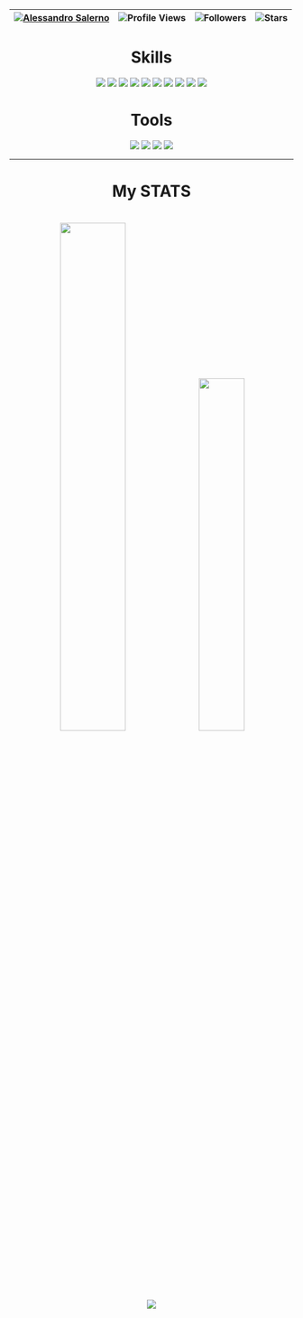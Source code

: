 | [![Alessandro Salerno](https://img.shields.io/badge/ALESSANDRO-SALERNO-<COLOR>.svg)](https://shields.io/) | ![Profile Views](https://komarev.com/ghpvc/?username=Alessandro-Salerno&color=green) | ![Followers](https://img.shields.io/github/followers/Alessandro-Salerno) | ![Stars](https://img.shields.io/github/stars/Alessandro-Salerno?label=Profile%20Stars&logo=Profile%20stars&logoColor=g) |
--| --| --| --|


<h1 align="center">Skills</h1>
<div align="center">
  <img src="https://img.shields.io/badge/C/C++%20-%23323330.svg?&style=for-the-badge&logo=cplusplus&logoColor=#00599C"/>
  <img src="https://img.shields.io/badge/assembly-%23ED8B00.svg?&style=for-the-badge&logo=automatic&logoColor=white"/>
  <img src="https://img.shields.io/badge/python%20-%2343853D.svg?&style=for-the-badge&logo=python&logoColor=white"/>
  <img src="https://img.shields.io/badge/c-sharp%20-%2343853D.svg?&style=for-the-badge&logo=c-sharp&logoColor=white"/>
  <img src="https://img.shields.io/badge/java-%23ED8B00.svg?style=for-the-badge&logo=java&logoColor=white"/>
  
  <img src="https://img.shields.io/badge/HTML5-E34F26?style=for-the-badge&logo=html5&logoColor=white"/>
  <img src="https://img.shields.io/badge/CSS3-1572B6?style=for-the-badge&logo=css3&logoColor=white"/>
  <img src="https://img.shields.io/badge/Markdown-000000?style=for-the-badge&logo=markdown&logoColor=white"/>
  <img src="https://img.shields.io/badge/git%20-%FCC624.svg?&style=for-the-badge&logo=git&logoColor=white"/>
  <img src="https://img.shields.io/badge/github%20-%23121011.svg?&style=for-the-badge&logo=github&logoColor=white"/>
</div>

<h1 align="center">Tools</h1>
<div align="center">
  <img src="https://img.shields.io/static/v1?label=OS&message=macOS Windows Linux&color=blue&logo=artix-linux&style=for-the-badge&logoColor=white">
  <img src="https://img.shields.io/static/v1?label=Shell&message=ZSH&color=black&logo=powershell&style=for-the-badge&logoColor=white">
  <img src="https://img.shields.io/static/v1?&label=EDITOR&message=VS CODE&color=purple&logo=visual-studio&style=for-the-badge&logoColor=light%20blue">
  <img src="https://img.shields.io/static/v1?&label=Browser&message=Firefox&color=blue&logo=firefox&style=for-the-badge&logoColor=yellow">
</div>

---

<h1 align="center">My STATS<h1>
<div align="center">
  <img src="https://github-readme-streak-stats.herokuapp.com/?user=Alessandro-Salerno&theme=dark&hide_border=falsehttps://github-readme-streak-stats.herokuapp.com/?user=Alessandro-Salerno&theme=dark&hide_border=false" width="48%">

  <img src="https://github-readme-stats.vercel.app/api/top-langs/?username=Alessandro-Salerno&theme=dark&hide_border=false&include_all_commits=true&count_private=false&layout=compact" width="40%">
  <br><br>
  <img src="https://github-profile-trophy.vercel.app/?username=Alessandro-Salerno&theme=onedark">
</div>

